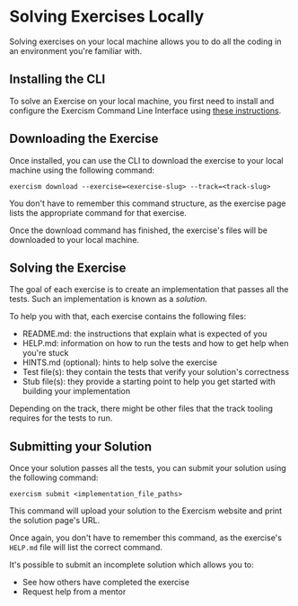# Solving Exercises Locally

Solving exercises on your local machine allows you to do all the coding in an environment you're familiar with.

## Installing the CLI

To solve an Exercise on your local machine, you first need to install and configure the Exercism Command Line Interface using [these instructions](https://exercism.io/cli).

## Downloading the Exercise

Once installed, you can use the CLI to download the exercise to your local machine using the following command:

```
exercism download --exercise=<exercise-slug> --track=<track-slug>
```

You don't have to remember this command structure, as the exercise page lists the appropriate command for that exercise.

Once the download command has finished, the exercise's files will be downloaded to your local machine.

## Solving the Exercise

The goal of each exercise is to create an implementation that passes all the tests.
Such an implementation is known as a _solution_.

To help you with that, each exercise contains the following files:

- README.md: the instructions that explain what is expected of you
- HELP.md: information on how to run the tests and how to get help when you're stuck
- HINTS.md (optional): hints to help solve the exercise
- Test file(s): they contain the tests that verify your solution's correctness
- Stub file(s): they provide a starting point to help you get started with building your implementation

Depending on the track, there might be other files that the track tooling requires for the tests to run.

## Submitting your Solution

Once your solution passes all the tests, you can submit your solution using the following command:

```
exercism submit <implementation_file_paths>
```

This command will upload your solution to the Exercism website and print the solution page's URL.

Once again, you don't have to remember this command, as the exercise's `HELP.md` file will list the correct command.

It's possible to submit an incomplete solution which allows you to:

- See how others have completed the exercise
- Request help from a mentor
